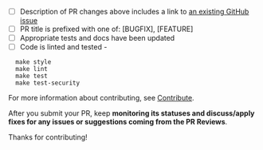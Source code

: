 - [ ] Description of PR changes above includes a link to [an existing GitHub issue](https://github.com/adidas/lakehouse-engine/issues)
- [ ] PR title is prefixed with one of: [BUGFIX], [FEATURE]
- [ ] Appropriate tests and docs have been updated
- [ ] Code is linted and tested -
```
  make style
  make lint
  make test
  make test-security
```

For more information about contributing, see [Contribute](https://github.com/adidas/lakehouse-engine/blob/master/CONTRIBUTING.md).

After you submit your PR, keep **monitoring its statuses and discuss/apply fixes for any issues or suggestions coming from the PR Reviews**. 

Thanks for contributing!
